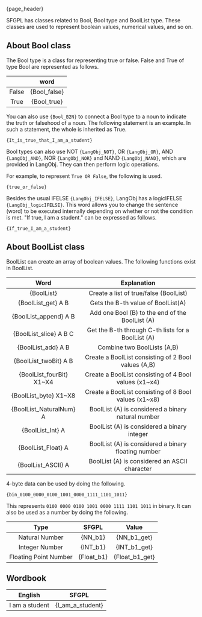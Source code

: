 {page_header}

SFGPL has classes related to Bool, Bool type and BoolList type.
These classes are used to represent boolean values, numerical values, and so on.

## About Bool class

The Bool type is a class for representing true or false.
False and True of type Bool are represented as follows.

||word|
|:-:|:-:|
|False|{Bool_false}|
|True|{Bool_true}|

You can also use ```{Bool_B2N}``` to connect a Bool type to a noun to indicate the truth or falsehood of a noun.
The following statement is an example.
In such a statement, the whole is inherited as True.

```SFGPL
{It_is_true_that_I_am_a_student}
```

Bool types can also use NOT ```{LangObj_NOT}```, OR ```{LangObj_OR}```, AND ```{LangObj_AND}```, NOR ```{LangObj_NOR}``` and NAND ```{LangObj_NAND}```, which are provided in LangObj. 
They can then perform logic operations.

For example, to represent ```True OR False```, the following is used.

```SFGPL
{true_or_false}
```

Besides the usual IFELSE ```{LangObj_IFELSE}```, LangObj has a logicIFELSE ```{LangObj_logicIFELSE}```.
This word allows you to change the sentence (word) to be executed internally depending on whether or not the condition is met.
"If true, I am a student." can be expressed as follows.

```SFGPL
{If_true_I_am_a_student}
```

## About BoolList class

BoolList can create an array of boolean values.
The following functions exist in BoolList.

|Word|Explanation|
|:-:|:-:|
|{BoolList}|Create a list of true/false (BoolList)|
|{BoolList_get} A B|Gets the B-th value of BoolList(A)|
|{BoolList_append} A B|Add one Bool (B) to the end of the BoolList (A)|
|{BoolList_slice} A B C|Get the B-th through C-th lists for a BoolList (A)|
|{BoolList_add} A B|Combine two BoolLists (A,B)|
|{BoolList_twoBit} A B|Create a BoolList consisting of 2 Bool values (A,B)|
|{BoolList_fourBit} X1~X4|Create a BoolList consisting of 4 Bool values (x1~x4)|
|{BoolList_byte} X1~X8|Create a BoolList consisting of 8 Bool values (x1~x8)|
|{BoolList_NaturalNum} A|BoolList (A) is considered a binary natural number|
|{BoolList_Int} A|BoolList (A) is considered a binary integer|
|{BoolList_Float} A|BoolList (A) is considered a binary floating number|
|{BoolList_ASCII} A|BoolList (A) is considered an ASCII character|

4-byte data can be used by doing the following.

```SFGPL
{bin_0100_0000_0100_1001_0000_1111_1101_1011}
```

This represents ```0100 0000 0100 1001 0000 1111 1101 1011``` in binary.
It can also be used as a number by doing the following.

|Type|SFGPL|Value|
|:-:|:-:|:-:|
|Natural Number|{NN_b1}|{NN_b1_get}|
|Integer Number|{INT_b1}|{INT_b1_get}|
|Floating Point Number|{Float_b1}|{Float_b1_get}|

## Wordbook

|English|SFGPL|
|:-:|:-:|
|I am a student|{I_am_a_student}|
